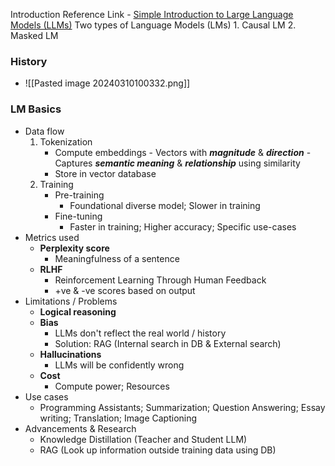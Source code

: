 Introduction Reference Link
	- [Simple Introduction to Large Language Models (LLMs)](https://www.youtube.com/watch?v=osKyvYJ3PRM)
Two types of Language Models (LMs)
	1. Causal LM
	2. Masked LM
### History
- ![[Pasted image 20240310100332.png]]
### LM Basics
- Data flow
	1. Tokenization
		- Compute embeddings
				- Vectors with ***magnitude*** & ***direction***
				- Captures ***semantic meaning*** & ***relationship*** using similarity
		- Store in vector database
	2. Training
		- Pre-training
			- Foundational diverse model; Slower in training
		- Fine-tuning 
			- Faster in training; Higher accuracy; Specific use-cases
- Metrics used
	- **Perplexity score**
		- Meaningfulness of a sentence
	- **RLHF**
		- Reinforcement Learning Through Human Feedback
		- +ve & -ve scores based on output
- Limitations / Problems
	- **Logical reasoning**
	- **Bias**
		- LLMs don't reflect the real world / history
		- Solution: RAG (Internal search in DB & External search)
	- **Hallucinations**
		- LLMs will be confidently wrong
	- **Cost**
		- Compute power; Resources 
- Use cases
	- Programming Assistants; Summarization; Question Answering; Essay writing; Translation; Image Captioning
- Advancements & Research
	- Knowledge Distillation (Teacher and Student LLM)
	- RAG (Look up information outside training data using DB)
